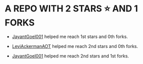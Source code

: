 # A REPO WITH 2 STARS ⭐️ AND 1 FORKS















 - [JayantGoel001](https://github.com/JayantGoel001) helped me reach 1st stars and 0th forks.



 - [LeviAckermanAOT](https://github.com/LeviAckermanAOT) helped me reach 2nd stars and 0th forks.

 - [JayantGoel001](https://github.com/JayantGoel001) helped me reach 2nd stars and 1st forks.